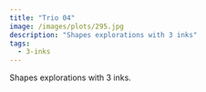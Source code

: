 ```yaml
---
title: "Trio 04"
image: /images/plots/295.jpg
description: "Shapes explorations with 3 inks"
tags:
  - 3-inks
---
```


Shapes explorations with 3 inks.
